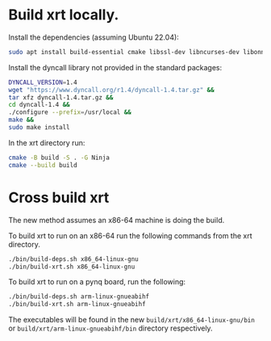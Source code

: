 # Build xrt locally.

Install the dependencies (assuming Ubuntu 22.04):

```bash
sudo apt install build-essential cmake libssl-dev libncurses-dev libonnx-dev libprotobuf-dev libreadline-dev ninja-build protobuf-compiler
```

Install the dyncall library not provided in the standard packages:

```bash
DYNCALL_VERSION=1.4
wget "https://www.dyncall.org/r1.4/dyncall-1.4.tar.gz" &&
tar xfz dyncall-1.4.tar.gz &&
cd dyncall-1.4 &&
./configure --prefix=/usr/local &&
make &&
sudo make install
```

In the xrt directory run:

```bash
cmake -B build -S . -G Ninja
cmake --build build
```

# Cross build xrt

The new method assumes an x86-64 machine is doing the build.

To build xrt to run on an x86-64 run the following commands from the xrt directory.

```bash
./bin/build-deps.sh x86_64-linux-gnu
./bin/build-xrt.sh x86_64-linux-gnu
```

To build xrt to run on a pynq board, run the following:

```bash
./bin/build-deps.sh arm-linux-gnueabihf
./bin/build-xrt.sh arm-linux-gnueabihf
```

The executables will be found in the new `build/xrt/x86_64-linux-gnu/bin` or
`build/xrt/arm-linux-gnueabihf/bin` directory respectively.
